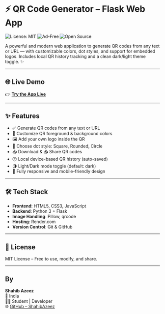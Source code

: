 # ⚡ QR Code Generator – Flask Web App
![![License: MIT](https://img.shields.io/badge/license-MIT-green.svg)](LICENSE)
![Ad-Free](https://img.shields.io/badge/No%20Ads-✅-brightgreen)
![Open Source](https://img.shields.io/badge/Open%20Source-💯-blue)


A powerful and modern web application to generate QR codes from any text or URL — with customizable colors, dot styles, and support for embedded logos. Includes local QR history tracking and a clean dark/light theme toggle. ✨

---

## 🌐 Live Demo

👉 **[Try the App Live](https://qr-code-generator-405x.onrender.com)**

---

## ✨ Features

- ✅ Generate QR codes from any text or URL  
- 🎨 Customize QR foreground & background colors  
- 🖼️ Add your own logo inside the QR  
- 🧩 Choose dot style: Square, Rounded, Circle  
- 📥 Download & 📤 Share QR codes  
- 🕑 Local device-based QR history (auto-saved)  
- 🌗 Light/Dark mode toggle (default: dark)  
- 📱 Fully responsive and mobile-friendly design  


---

## 🛠️ Tech Stack

- **Frontend**: HTML5, CSS3, JavaScript  
- **Backend**: Python 3 + Flask  
- **Image Handling**: Pillow, qrcode  
- **Hosting**: Render.com  
- **Version Control**: Git & GitHub  

---

## 📄 License

MIT License – Free to use, modify, and share.

---

## By

**Shahib Azeez**  
📍 India  
👨‍💻 Student | Developer  
🌐 [GitHub – ShahibAzeez](https://github.com/ShahibAzeez)
